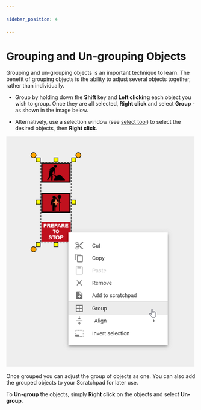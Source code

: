 ```yaml
---

sidebar_position: 4

---
```

# Grouping and Un-grouping Objects

Grouping and un-grouping objects is an important technique to learn. The benefit of grouping objects is the ability to adjust several objects together, rather than individually.

- Group by holding down the **Shift** key and **Left clicking** each object you wish to group. Once they are all selected, **Right click** and select **Group** - as shown in the image below.

- Alternatively, use a selection window (see [select tool](./selecting-objects-and-tools.md)) to select the desired objects, then **Right click**.

![Group Objects](./assets/Group_Objects.png)

Once grouped you can adjust the group of objects as one. You can also add the grouped objects to your Scratchpad for later use.

To **Un-group** the objects, simply **Right click** on the objects and select **Un-group**.
